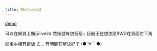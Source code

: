 ```yaml
---
title: 顯示live2d
---
```


[demo](https://superj80820.github.io/projects/demoMikuBus/#/Bus)

可以在網頁上顯示live2d 然後就有初音惹~ 目前正在想怎麼RWD在頁面右下角

然後手機有跑版 ㄜ... 有時間在解決好了 (●´∀｀●)

<disqus />